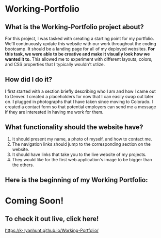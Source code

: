 # Working-Portfolio

## What is the Working-Portfolio project about?

For this project, I was tasked with creating a starting point for my portfolio.  We'll continuously update this website with our work throughout the coding bootcamp.  It should be a landing page for all of my deployed websites.  **For this task, we were able to be creative and make it visually look how we wanted it to.**  This allowed me to experiment with different layouts, colors, and CSS properties that I typically wouldn't utlize.

## How did I do it?

I first started with a section briefly describing who I am and how I came out to Denver.  I created a placeholders for now that I can easily swap out later on.  I plugged in photographs that I have taken since moving to Colorado.  I created a contact form so that potential employers can send me a message if they are interested in having me work for them.

## What functionality should the website have?

1. It should present my name, a photo of myself, and how to contact me.
2. The navigation links should jump to the corresponding section on the website.
3. It should have links that take you to the live website of my projects.
4. They would like for the first web application's image to be bigger than the others.

## Here is the beginning of my Working Portfolio:

# Coming Soon!

<!-- ![Screenshot](./assets/Images/WorkingPortfolio.png) -->

## To check it out live, click here!

https://k-ryanhunt.github.io/Working-Portfolio/